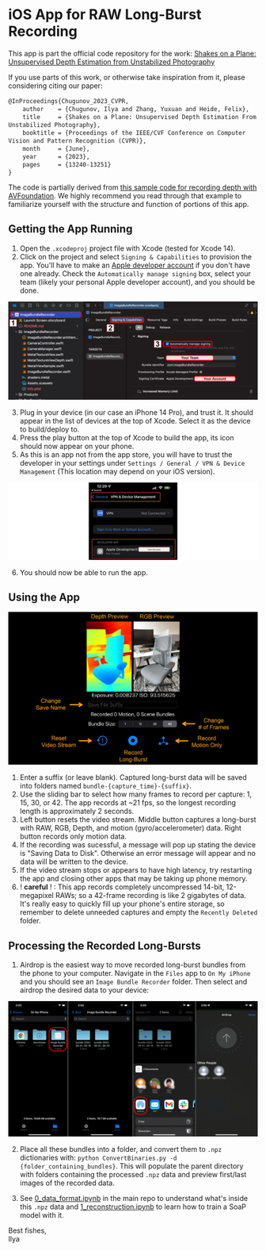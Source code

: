 # iOS App for RAW Long-Burst Recording

This app is part the official code repository for the work: [Shakes on a Plane: Unsupervised Depth Estimation from Unstabilized Photography](https://light.princeton.edu/publication/soap/)

If you use parts of this work, or otherwise take inspiration from it, please considering citing our paper:
```
@InProceedings{Chugunov_2023_CVPR,
    author    = {Chugunov, Ilya and Zhang, Yuxuan and Heide, Felix},
    title     = {Shakes on a Plane: Unsupervised Depth Estimation From Unstabilized Photography},
    booktitle = {Proceedings of the IEEE/CVF Conference on Computer Vision and Pattern Recognition (CVPR)},
    month     = {June},
    year      = {2023},
    pages     = {13240-13251}
}
```

The code is partially derived from [this sample code for recording depth with AVFoundation](https://developer.apple.com/documentation/avfoundation/additional_data_capture/capturing_depth_using_the_lidar_camera). We highly recommend you read through that example to familiarize yourself with the structure and function of portions of this app.

## Getting the App Running
1. Open the `.xcodeproj` project file with Xcode (tested for Xcode 14).
2. Click on the project and select `Signing & Capabilities` to provision the app. You'll have to make an [Apple developer account](https://developer.apple.com/) if you don't have one already. Check the `Automatically manage signing` box, select your team (likely your personal Apple developer account), and you should be done.

![xcode](!figs/signing.png)

3. Plug in your device (in our case an iPhone 14 Pro), and trust it. It should appear in the list of devices at the top of Xcode. Select it as the device to build/deploy to.
4. Press the play button at the top of Xcode to build the app, its icon should now appear on your phone.
5. As this is an app not from the app store, you will have to trust the developer in your settings under `Settings / General / VPN & Device Management` (This location may depend on your iOS version).

![app](!figs/app.png)

6. You should now be able to run the app.

## Using the App

![interface](!figs/interface.png)

1. Enter a suffix (or leave blank). Captured long-burst data will be saved into folders named `bundle-{capture_time}-{suffix}`.
2. Use the sliding bar to select how many frames to record per capture: 1, 15, 30, or 42. The app records at ~21 fps, so the longest recording length is approximately 2 seconds.
3. Left button resets the video stream. Middle button captures a long-burst with RAW, RGB, Depth, and motion (gyro/accelerometer) data. Right button records only motion data.
4. If the recording was sucessful, a message will pop up stating the device is "Saving Data to Disk". Otherwise an error message will appear and no data will be written to the device.
5. If the video stream stops or appears to have high latency, try restarting the app and closing other apps that may be taking up phone memory.
6. ! **careful** ! : This app records completely uncompressed 14-bit, 12-megapixel RAWs; so a 42-frame recording is like 2 gigabytes of data. It's really easy to quickly fill up your phone's entire storage, so remember to delete unneeded captures and empty the `Recently Deleted` folder.

## Processing the Recorded Long-Bursts
1. Airdrop is the easiest way to move recorded long-burst bundles from the phone to your computer. Navigate in the `Files` app to `On My iPhone` and you should see an `Image Bundle Recorder` folder. Then select and airdrop the desired data to your device:

![airdrop](!figs/airdrop.png)

2. Place all these bundles into a folder, and convert them to `.npz` dictionaries with:
```python ConvertBinaries.py -d {folder_containing_bundles}```. This will populate the parent directory with folders containing the processed `.npz` data and preview first/last images of the recorded data.

3. See [0_data_format.ipynb](https://github.com/princeton-computational-imaging/SoaP/blob/main/0_data_format.ipynb) in the main repo to understand what's inside this `.npz` data and [1_reconstruction.ipynb](https://github.com/princeton-computational-imaging/SoaP/blob/main/1_reconstruction.ipynb) to learn how to train a SoaP model with it.

Best fishes,  
Ilya

